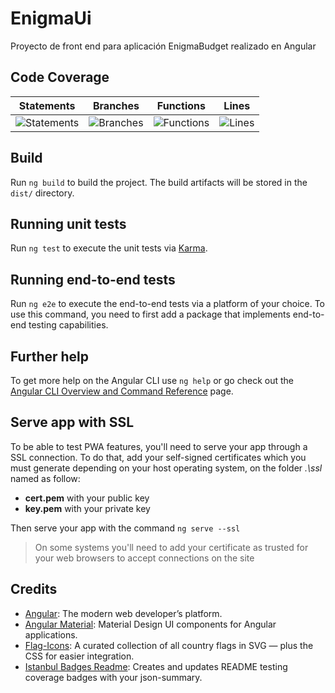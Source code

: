 # EnigmaUi

Proyecto de front end para aplicación EnigmaBudget realizado en Angular

## Code Coverage
| Statements                  | Branches                | Functions                 | Lines             |
| --------------------------- | ----------------------- | ------------------------- | ----------------- |
| ![Statements](https://img.shields.io/badge/statements-53.3%25-red.svg?style=flat) | ![Branches](https://img.shields.io/badge/branches-22.22%25-red.svg?style=flat) | ![Functions](https://img.shields.io/badge/functions-46.15%25-red.svg?style=flat) | ![Lines](https://img.shields.io/badge/lines-53.8%25-red.svg?style=flat) |
## Build

Run `ng build` to build the project. The build artifacts will be stored in the `dist/` directory.

## Running unit tests

Run `ng test` to execute the unit tests via [Karma](https://karma-runner.github.io).

## Running end-to-end tests

Run `ng e2e` to execute the end-to-end tests via a platform of your choice. To use this command, you need to first add a package that implements end-to-end testing capabilities.

## Further help

To get more help on the Angular CLI use `ng help` or go check out the [Angular CLI Overview and Command Reference](https://angular.io/cli) page.

    
## Serve app with SSL
To be able to test PWA features, you'll need to serve your app through a SSL connection. To do that, add your self-signed certificates which you must generate depending on your host operating system, on the folder *.\ssl*  named as follow:
  - **cert.pem** with your public key 
  - **key.pem** with your private key
  
  Then serve your app with the command `ng serve --ssl` 

  > On some systems you'll need to add your certificate as trusted for your web browsers to accept connections on the site

## Credits
- [Angular](https://github.com/angular/angular): 
    The modern web developer’s platform.
- [Angular Material](https://github.com/angular/components): 
    Material Design UI components for Angular applications.
- [Flag-Icons](https://github.com/lipis/flag-icons): 
    A curated collection of all country flags in SVG — plus the CSS for easier integration.
- [Istanbul Badges Readme](https://github.com/the-bugging/istanbul-badges-readme):
    Creates and updates README testing coverage badges with your json-summary.
